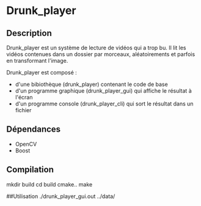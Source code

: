 # Drunk_player
## Description

Drunk_player est un système de lecture de vidéos qui a trop bu. Il lit les vidéos contenues dans un dossier par morceaux, aléatoirements et parfois en transformant l'image.

Drunk_player est composé :

- d'une bibiothèque (drunk_player) contenant le code de base
- d'un programme graphique (drunk_player_gui) qui affiche le résultat à l'écran
- d'un programme console (drunk_player_cli) qui sort le résultat dans un fichier

## Dépendances
- OpenCV
- Boost

## Compilation
   mkdir build
   cd build
   cmake..
   make

##Utilisation
./drunk_player_gui.out ../data/
